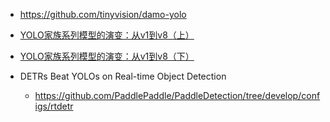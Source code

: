 

- https://github.com/tinyvision/damo-yolo

- [YOLO家族系列模型的演变：从v1到v8（上）](https://zhuanlan.zhihu.com/p/599176351)
- [YOLO家族系列模型的演变：从v1到v8（下）](https://zhuanlan.zhihu.com/p/599385089)

- DETRs Beat YOLOs on Real-time Object Detection
  - https://github.com/PaddlePaddle/PaddleDetection/tree/develop/configs/rtdetr

